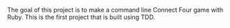 The goal of this project is to make a command line Connect Four game with Ruby. This is the first project that is built using TDD.
